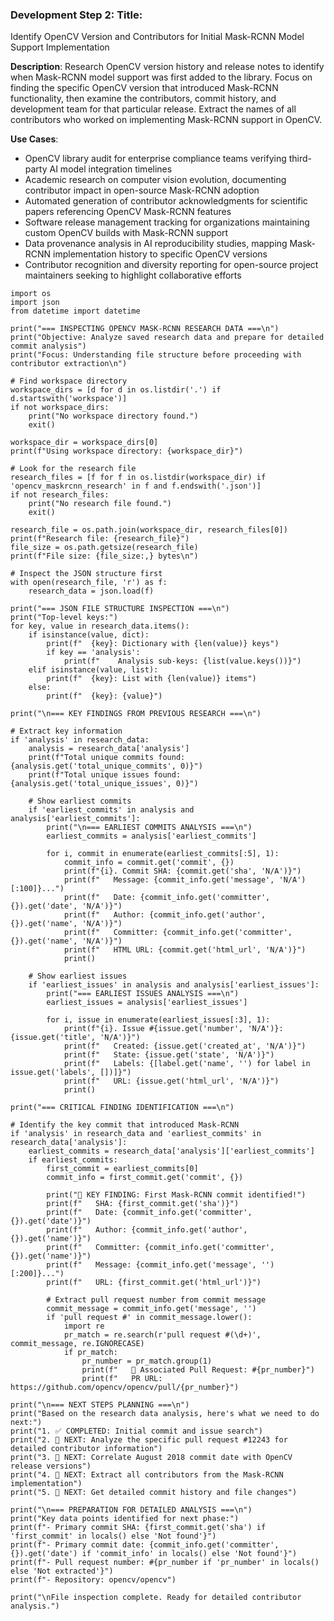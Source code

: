 ### Development Step 2: Title:  
Identify OpenCV Version and Contributors for Initial Mask-RCNN Model Support Implementation

**Description**: Research OpenCV version history and release notes to identify when Mask-RCNN model support was first added to the library. Focus on finding the specific OpenCV version that introduced Mask-RCNN functionality, then examine the contributors, commit history, and development team for that particular release. Extract the names of all contributors who worked on implementing Mask-RCNN support in OpenCV.

**Use Cases**:
- OpenCV library audit for enterprise compliance teams verifying third-party AI model integration timelines
- Academic research on computer vision evolution, documenting contributor impact in open-source Mask-RCNN adoption
- Automated generation of contributor acknowledgments for scientific papers referencing OpenCV Mask-RCNN features
- Software release management tracking for organizations maintaining custom OpenCV builds with Mask-RCNN support
- Data provenance analysis in AI reproducibility studies, mapping Mask-RCNN implementation history to specific OpenCV versions
- Contributor recognition and diversity reporting for open-source project maintainers seeking to highlight collaborative efforts

```
import os
import json
from datetime import datetime

print("=== INSPECTING OPENCV MASK-RCNN RESEARCH DATA ===\n")
print("Objective: Analyze saved research data and prepare for detailed commit analysis")
print("Focus: Understanding file structure before proceeding with contributor extraction\n")

# Find workspace directory
workspace_dirs = [d for d in os.listdir('.') if d.startswith('workspace')]
if not workspace_dirs:
    print("No workspace directory found.")
    exit()

workspace_dir = workspace_dirs[0]
print(f"Using workspace directory: {workspace_dir}")

# Look for the research file
research_files = [f for f in os.listdir(workspace_dir) if 'opencv_maskrcnn_research' in f and f.endswith('.json')]
if not research_files:
    print("No research file found.")
    exit()

research_file = os.path.join(workspace_dir, research_files[0])
print(f"Research file: {research_file}")
file_size = os.path.getsize(research_file)
print(f"File size: {file_size:,} bytes\n")

# Inspect the JSON structure first
with open(research_file, 'r') as f:
    research_data = json.load(f)

print("=== JSON FILE STRUCTURE INSPECTION ===\n")
print("Top-level keys:")
for key, value in research_data.items():
    if isinstance(value, dict):
        print(f"  {key}: Dictionary with {len(value)} keys")
        if key == 'analysis':
            print(f"    Analysis sub-keys: {list(value.keys())}")
    elif isinstance(value, list):
        print(f"  {key}: List with {len(value)} items")
    else:
        print(f"  {key}: {value}")

print("\n=== KEY FINDINGS FROM PREVIOUS RESEARCH ===\n")

# Extract key information
if 'analysis' in research_data:
    analysis = research_data['analysis']
    print(f"Total unique commits found: {analysis.get('total_unique_commits', 0)}")
    print(f"Total unique issues found: {analysis.get('total_unique_issues', 0)}")
    
    # Show earliest commits
    if 'earliest_commits' in analysis and analysis['earliest_commits']:
        print("\n=== EARLIEST COMMITS ANALYSIS ===\n")
        earliest_commits = analysis['earliest_commits']
        
        for i, commit in enumerate(earliest_commits[:5], 1):
            commit_info = commit.get('commit', {})
            print(f"{i}. Commit SHA: {commit.get('sha', 'N/A')}")
            print(f"   Message: {commit_info.get('message', 'N/A')[:100]}...")
            print(f"   Date: {commit_info.get('committer', {}).get('date', 'N/A')}")
            print(f"   Author: {commit_info.get('author', {}).get('name', 'N/A')}")
            print(f"   Committer: {commit_info.get('committer', {}).get('name', 'N/A')}")
            print(f"   HTML URL: {commit.get('html_url', 'N/A')}")
            print()
    
    # Show earliest issues
    if 'earliest_issues' in analysis and analysis['earliest_issues']:
        print("=== EARLIEST ISSUES ANALYSIS ===\n")
        earliest_issues = analysis['earliest_issues']
        
        for i, issue in enumerate(earliest_issues[:3], 1):
            print(f"{i}. Issue #{issue.get('number', 'N/A')}: {issue.get('title', 'N/A')}")
            print(f"   Created: {issue.get('created_at', 'N/A')}")
            print(f"   State: {issue.get('state', 'N/A')}")
            print(f"   Labels: {[label.get('name', '') for label in issue.get('labels', [])]}")
            print(f"   URL: {issue.get('html_url', 'N/A')}")
            print()

print("=== CRITICAL FINDING IDENTIFICATION ===\n")

# Identify the key commit that introduced Mask-RCNN
if 'analysis' in research_data and 'earliest_commits' in research_data['analysis']:
    earliest_commits = research_data['analysis']['earliest_commits']
    if earliest_commits:
        first_commit = earliest_commits[0]
        commit_info = first_commit.get('commit', {})
        
        print("🎯 KEY FINDING: First Mask-RCNN commit identified!")
        print(f"   SHA: {first_commit.get('sha')}")
        print(f"   Date: {commit_info.get('committer', {}).get('date')}")
        print(f"   Author: {commit_info.get('author', {}).get('name')}")
        print(f"   Committer: {commit_info.get('committer', {}).get('name')}")
        print(f"   Message: {commit_info.get('message', '')[:200]}...")
        print(f"   URL: {first_commit.get('html_url')}")
        
        # Extract pull request number from commit message
        commit_message = commit_info.get('message', '')
        if 'pull request #' in commit_message.lower():
            import re
            pr_match = re.search(r'pull request #(\d+)', commit_message, re.IGNORECASE)
            if pr_match:
                pr_number = pr_match.group(1)
                print(f"   🔗 Associated Pull Request: #{pr_number}")
                print(f"   PR URL: https://github.com/opencv/opencv/pull/{pr_number}")

print("\n=== NEXT STEPS PLANNING ===\n")
print("Based on the research data analysis, here's what we need to do next:")
print("1. ✅ COMPLETED: Initial commit and issue search")
print("2. 🎯 NEXT: Analyze the specific pull request #12243 for detailed contributor information")
print("3. 🎯 NEXT: Correlate August 2018 commit date with OpenCV release versions")
print("4. 🎯 NEXT: Extract all contributors from the Mask-RCNN implementation")
print("5. 🎯 NEXT: Get detailed commit history and file changes")

print("\n=== PREPARATION FOR DETAILED ANALYSIS ===\n")
print("Key data points identified for next phase:")
print(f"- Primary commit SHA: {first_commit.get('sha') if 'first_commit' in locals() else 'Not found'}")
print(f"- Primary commit date: {commit_info.get('committer', {}).get('date') if 'commit_info' in locals() else 'Not found'}")
print(f"- Pull request number: #{pr_number if 'pr_number' in locals() else 'Not extracted'}")
print(f"- Repository: opencv/opencv")

print("\nFile inspection complete. Ready for detailed contributor analysis.")
```